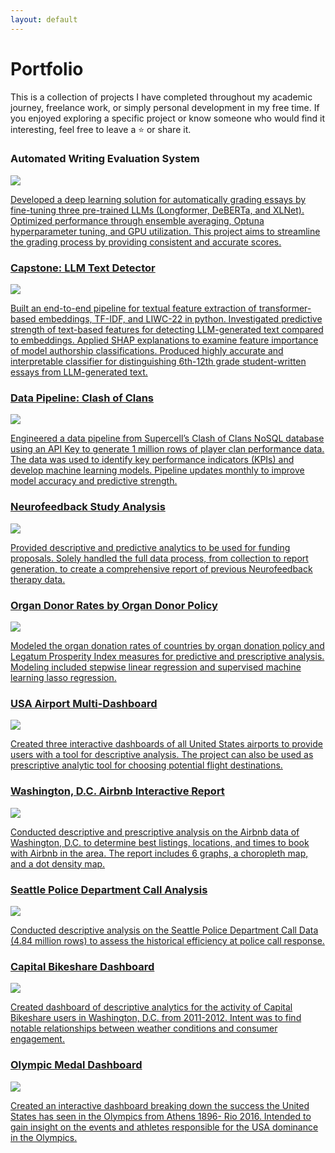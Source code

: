 ```yaml
---
layout: default
---
```


# Portfolio

This is a collection of projects I have completed throughout my academic journey, freelance work, or simply personal development in my free time. If you enjoyed exploring a specific project or know someone who would find it interesting, feel free to leave a ⭐️ or share it.


<div id="badges">
  <h3>Automated Writing Evaluation System</h3>
  <a href="https://github.com/nolan-clark/Automated-Essay-Scoring-2.0"/>
    <img src="assets/AES.png"/>
 <p>Developed a deep learning solution for automatically grading essays by fine-tuning three pre-trained LLMs (Longformer, DeBERTa, and XLNet). Optimized performance through ensemble averaging, Optuna hyperparameter tuning, and GPU utilization. This project aims to streamline the grading process by providing consistent and accurate scores.</p>
    
   <h3>Capstone: LLM Text Detector</h3>
  <a href="https://github.com/nolan-clark/Capstone"/>
    <img src="assets/Capstone.png"/>
 <p>Built an end-to-end pipeline for textual feature extraction of transformer-based embeddings, TF-IDF, and LIWC-22 in python. Investigated predictive strength of text-based features for detecting LLM-generated text compared to embeddings. Applied SHAP explanations to examine feature importance of model authorship classifications. Produced highly accurate and interpretable classifier for distinguishing 6th-12th grade student-written essays from LLM-generated text.</p>
    
   <h3>Data Pipeline: Clash of Clans</h3>
  <a href="https://github.com/nolan-clark/Clash-of-Clans-CWL-ML"/>
    <img src="assets/clash.png"/>
  <p>Engineered a data pipeline from Supercell’s Clash of Clans NoSQL database using an API Key to generate 1 million rows of player clan performance data. The data was used to identify key performance indicators (KPIs) and develop machine learning models. Pipeline updates monthly to improve model accuracy and predictive strength.</p>
  
   <h3>Neurofeedback Study Analysis</h3>
  <a href="https://rpubs.com/Nolan_Clark/1037116"/>
    <img src="assets/NFB.png"/>
  <p>Provided descriptive and predictive analytics to be used for funding proposals. Solely handled the full data
process, from collection to report generation, to create a comprehensive report of previous Neurofeedback
therapy data.</p>
    
   <h3>Organ Donor Rates by Organ Donor Policy</h3>
  <a href="https://rpubs.com/Nolan_Clark/1005469"/>
    <img src="assets/DonorRates.png"/>
  <p>Modeled the organ donation rates of countries by organ donation policy and Legatum Prosperity Index measures
for predictive and prescriptive analysis. Modeling included stepwise linear regression and supervised machine
learning lasso regression.</p>
    
  <h3>USA Airport Multi-Dashboard</h3>
   <a href="https://public.tableau.com/app/profile/nolan.clark/viz/Airports_Assignment/Dashboard1"/>
    <img src="assets/AirportDash.png"/>
     <p>Created three interactive dashboards of all United States airports to provide users with a tool for descriptive
analysis. The project can also be used as prescriptive analytic tool for choosing potential flight destinations.</p>

   <h3>Washington, D.C. Airbnb Interactive Report</h3>
  <a href="https://rpubs.com/Nolan_Clark/885963"/>
    <img src="assets/heatmap.png"/>
  <p>Conducted descriptive and prescriptive analysis on the Airbnb data of Washington, D.C. to determine best
listings, locations, and times to book with Airbnb in the area. The report includes 6 graphs, a choropleth map, and
a dot density map.</p>
    
   <h3>Seattle Police Department Call Analysis</h3>
   <a href="https://rpubs.com/Nolan_Clark/870953"/>
    <img src="assets/Police.png"/>
     <p>Conducted descriptive analysis on the Seattle Police Department Call Data (4.84 million rows) to assess the
historical efficiency at police call response.</p>
     
   <h3>Capital Bikeshare Dashboard</h3>
   <a href="https://public.tableau.com/app/profile/nolan.clark/viz/BikeSharingVisualization_16407343099230/Dashboard1"/>
    <img src="assets/BikeDash.png"/>
     <p>Created dashboard of descriptive analytics for the activity of Capital Bikeshare users in Washington, D.C. from
2011-2012. Intent was to find notable relationships between weather conditions and consumer engagement.</p>
     
   <h3>Olympic Medal Dashboard</h3>
   <a href="https://public.tableau.com/app/profile/nolan.clark/viz/120yearsUSAOlympicHistory/Dashboard1"/>
    <img src="assets/OlypmicsDash.png"/>
     <p>Created an interactive dashboard breaking down the success the United States has seen in the Olympics from
Athens 1896- Rio 2016. Intended to gain insight on the events and athletes responsible for the USA dominance in
the Olympics.</p>

</div>

